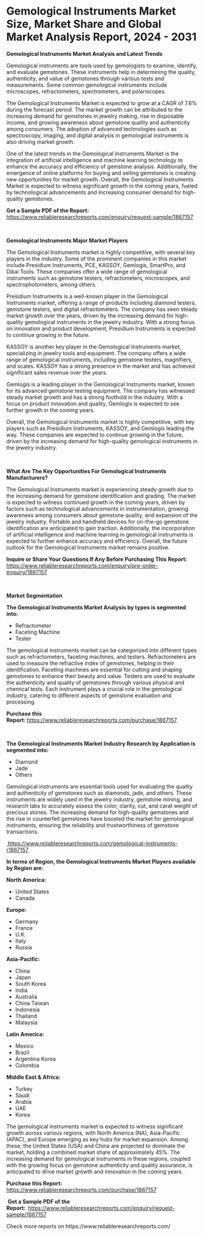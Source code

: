 <p><h1>Gemological Instruments Market Size, Market Share and Global Market Analysis Report, 2024 - 2031</h1></p><p><strong>Gemological Instruments Market Analysis and Latest Trends</strong></p>
<p><p>Gemological instruments are tools used by gemologists to examine, identify, and evaluate gemstones. These instruments help in determining the quality, authenticity, and value of gemstones through various tests and measurements. Some common gemological instruments include microscopes, refractometers, spectrometers, and polariscopes.</p><p>The Gemological Instruments Market is expected to grow at a CAGR of 7.6% during the forecast period. The market growth can be attributed to the increasing demand for gemstones in jewelry making, rise in disposable income, and growing awareness about gemstone quality and authenticity among consumers. The adoption of advanced technologies such as spectroscopy, imaging, and digital analysis in gemological instruments is also driving market growth.</p><p>One of the latest trends in the Gemological Instruments Market is the integration of artificial intelligence and machine learning technology to enhance the accuracy and efficiency of gemstone analysis. Additionally, the emergence of online platforms for buying and selling gemstones is creating new opportunities for market growth. Overall, the Gemological Instruments Market is expected to witness significant growth in the coming years, fueled by technological advancements and increasing consumer demand for high-quality gemstones.</p></p>
<p><strong>Get a Sample PDF of the Report:&nbsp;</strong> <a href="https://www.reliableresearchreports.com/enquiry/request-sample/1867157">https://www.reliableresearchreports.com/enquiry/request-sample/1867157</a></p>
<p>&nbsp;</p>
<p><strong>Gemological Instruments Major Market Players</strong></p>
<p><p>The Gemological Instruments market is highly competitive, with several key players in the industry. Some of the prominent companies in this market include Presidium Instruments, PCE, KASSOY, Gemlogis, SmartPro, and Dikai Tools. These companies offer a wide range of gemological instruments such as gemstone testers, refractometers, microscopes, and spectrophotometers, among others.</p><p>Presidium Instruments is a well-known player in the Gemological Instruments market, offering a range of products including diamond testers, gemstone testers, and digital refractometers. The company has seen steady market growth over the years, driven by the increasing demand for high-quality gemological instruments in the jewelry industry. With a strong focus on innovation and product development, Presidium Instruments is expected to continue growing in the future.</p><p>KASSOY is another key player in the Gemological Instruments market, specializing in jewelry tools and equipment. The company offers a wide range of gemological instruments, including gemstone testers, magnifiers, and scales. KASSOY has a strong presence in the market and has achieved significant sales revenue over the years.</p><p>Gemlogis is a leading player in the Gemological Instruments market, known for its advanced gemstone testing equipment. The company has witnessed steady market growth and has a strong foothold in the industry. With a focus on product innovation and quality, Gemlogis is expected to see further growth in the coming years.</p><p>Overall, the Gemological Instruments market is highly competitive, with key players such as Presidium Instruments, KASSOY, and Gemlogis leading the way. These companies are expected to continue growing in the future, driven by the increasing demand for high-quality gemological instruments in the jewelry industry.</p></p>
<p>&nbsp;</p>
<p><strong>What Are The Key Opportunities For Gemological Instruments Manufacturers?</strong></p>
<p><p>The Gemological Instruments market is experiencing steady growth due to the increasing demand for gemstone identification and grading. The market is expected to witness continued growth in the coming years, driven by factors such as technological advancements in instrumentation, growing awareness among consumers about gemstone quality, and expansion of the jewelry industry. Portable and handheld devices for on-the-go gemstone identification are anticipated to gain traction. Additionally, the incorporation of artificial intelligence and machine learning in gemological instruments is expected to further enhance accuracy and efficiency. Overall, the future outlook for the Gemological Instruments market remains positive.</p></p>
<p><strong>Inquire or Share Your Questions If Any Before Purchasing This Report:</strong> <a href="https://www.reliableresearchreports.com/enquiry/pre-order-enquiry/1867157">https://www.reliableresearchreports.com/enquiry/pre-order-enquiry/1867157</a></p>
<p>&nbsp;</p>
<p><strong>Market Segmentation</strong></p>
<p><strong>The Gemological Instruments Market Analysis by types is segmented into:</strong></p>
<p><ul><li>Refractometer</li><li>Faceting Machine</li><li>Tester</li></ul></p>
<p><p>The gemological instruments market can be categorized into different types such as refractometers, faceting machines, and testers. Refractometers are used to measure the refractive index of gemstones, helping in their identification. Faceting machines are essential for cutting and shaping gemstones to enhance their beauty and value. Testers are used to evaluate the authenticity and quality of gemstones through various physical and chemical tests. Each instrument plays a crucial role in the gemological industry, catering to different aspects of gemstone evaluation and processing.</p></p>
<p><strong>Purchase this Report:&nbsp;</strong><a href="https://www.reliableresearchreports.com/purchase/1867157">https://www.reliableresearchreports.com/purchase/1867157</a></p>
<p>&nbsp;</p>
<p><strong>The Gemological Instruments Market Industry Research by Application is segmented into:</strong></p>
<p><ul><li>Diamond</li><li>Jade</li><li>Others</li></ul></p>
<p><p>Gemological instruments are essential tools used for evaluating the quality and authenticity of gemstones such as diamonds, jade, and others. These instruments are widely used in the jewelry industry, gemstone mining, and research labs to accurately assess the color, clarity, cut, and carat weight of precious stones. The increasing demand for high-quality gemstones and the rise in counterfeit gemstones have boosted the market for gemological instruments, ensuring the reliability and trustworthiness of gemstone transactions.</p></p>
<p><a href="https://www.reliableresearchreports.com/gemological-instruments-r1867157">&nbsp;https://www.reliableresearchreports.com/gemological-instruments-r1867157</a></p>
<p><strong>In terms of Region, the Gemological Instruments Market Players available by Region are:</strong></p>
<p>
    <p> <strong> North America: </strong>
        <ul>
            <li>United States</li>
            <li>Canada</li>
        </ul>
        </p> 
    <p> <strong> Europe: </strong>
        <ul>
            <li>Germany</li>
            <li>France</li>
            <li>U.K.</li>
            <li>Italy</li>
            <li>Russia</li>
        </ul>
        </p> 
    <p> <strong> Asia-Pacific: </strong>
        <ul>
            <li>China</li>
            <li>Japan</li>
            <li>South Korea</li>
            <li>India</li>
            <li>Australia</li>
            <li>China Taiwan</li>
            <li>Indonesia</li>
            <li>Thailand</li>
            <li>Malaysia</li>
        </ul>
        </p> 
    <p> <strong> Latin America: </strong>
        <ul>
            <li>Mexico</li>
            <li>Brazil</li>
            <li>Argentina Korea</li>
            <li>Colombia</li>
        </ul>
        </p> 
    <p> <strong> Middle East & Africa: </strong>
        <ul>
            <li>Turkey</li>
            <li>Saudi</li>
            <li>Arabia</li>
            <li>UAE</li>
            <li>Korea</li>
        </ul>
    </p>
    </p>
<p><p>The gemological instruments market is expected to witness significant growth across various regions, with North America (NA), Asia-Pacific (APAC), and Europe emerging as key hubs for market expansion. Among these, the United States (USA) and China are projected to dominate the market, holding a combined market share of approximately 45%. The increasing demand for gemological instruments in these regions, coupled with the growing focus on gemstone authenticity and quality assurance, is anticipated to drive market growth and innovation in the coming years.</p></p>
<p><strong>Purchase this Report: </strong><a href="https://www.reliableresearchreports.com/purchase/1867157">https://www.reliableresearchreports.com/purchase/1867157</a></p>
<p>&nbsp;<strong>Get a Sample PDF of the Report:&nbsp;&nbsp;</strong><a href="https://www.reliableresearchreports.com/enquiry/request-sample/1867157">https://www.reliableresearchreports.com/enquiry/request-sample/1867157</a></p>
<p><strong></strong></p>
<p>Check more reports on https://www.reliableresearchreports.com/</p>